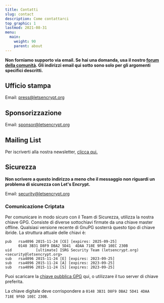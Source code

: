 ```yaml
---
title: Contatti
slug: contact
description: Come contattarci
top_graphic: 1
lastmod: 2021-08-31
menu:
  main:
    weight: 90
    parent: about
---
```


**Non forniamo supporto via email. Se hai una domanda, usa il nostro [forum della comunità](https://community.letsencrypt.org). Gli indirizzi email qui sotto sono solo per gli argomenti specifici descritti.**

## Ufficio stampa

Email: [press@letsencrypt.org](mailto:press@letsencrypt.org)

## Sponsorizzazione

Email: [sponsor@letsencrypt.org](mailto:sponsor@letsencrypt.org)

## Mailing List

Per iscriverti alla nostra newsletter, [clicca qui.](https://outreach.abetterinternet.org/l/1011011/2023-02-16/6l51)

## Sicurezza

**Non scrivere a questo indirizzo a meno che il messaggio non riguardi un problema di sicurezza con Let's Encrypt.**

Email: [security@letsencrypt.org](mailto:security@letsencrypt.org)

### Comunicazione Criptata

Per comunicare in modo sicuro con il Team di Sicurezza, utilizza la nostra chiave GPG. Consiste di diverse sottochiavi firmate da una chiave master offline. Qualsiasi versione recente di GnuPG sosterrà questo tipo di chiave ibride. La struttura attuale delle chiavi è:

```
pub   rsa4096 2015-11-24 [CE] [expires: 2025-09-25]
      0148 3B31 D8F9 DBA2 5D41  4DAA 718E 9F6D 10EC 230B
uid           [ultimate] ISRG Security Team (letsencrypt.org) <security@letsencrypt.org>
sub   rsa4096 2015-11-24 [E] [expires: 2023-09-25]
sub   rsa4096 2015-11-24 [A] [expires: 2023-09-25]
sub   rsa4096 2015-11-24 [S] [expires: 2023-09-25]
```

Puoi scaricare la [chiave pubblica GPG](/security_letsencrypt.org-publickey.asc) qui, o utilizzare il tuo server di chiave preferita.

La chiave digitale deve corrispondere a `0148 3B31 D8F9 DBA2 5D41 4DAA 718E 9F6D 10EC 230B`.
